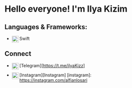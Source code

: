 # Hello everyone! I'm Ilya Kizim

## Languages & Frameworks:
- Swift <img align="left" alt="swift" width="22px" src="https://cdn.jsdelivr.net/npm/simple-icons@v3/icons/swift.svg"/>

## Connect
- [Telegram<img align="left" alt="xcodingwithalfian |" width="22px" src="https://cdn.jsdelivr.net/npm/simple-icons@v3/icons/telegram.svg"/>][https://t.me/ilyaKizz]

- [Instagram<img align="left" alt="xcodingwithalfian | Instagram" width="22px" src="https://cdn.jsdelivr.net/npm/simple-icons@v3/icons/instagram.svg"/>][Instagram] 
[instagram]: https://instagram.com/alfianlosari
